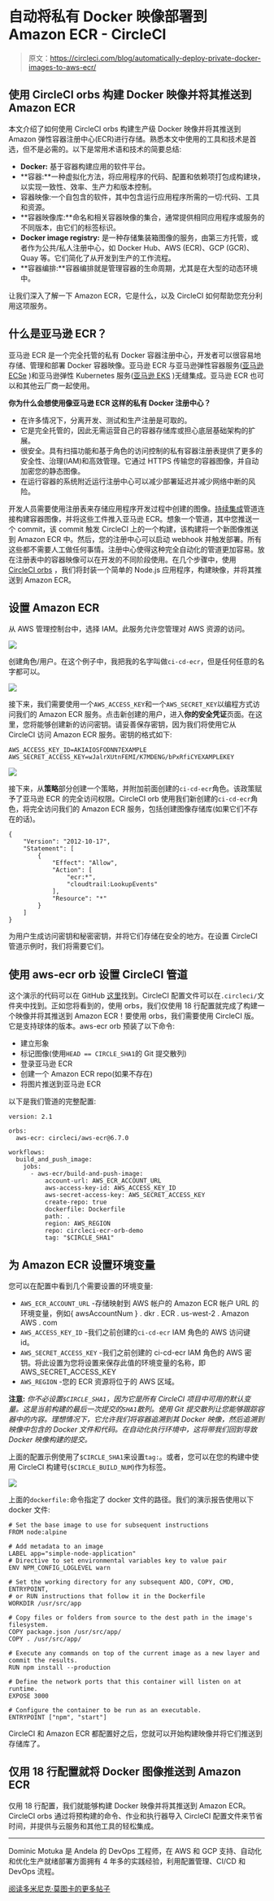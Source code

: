 # 自动将私有 Docker 映像部署到 Amazon ECR - CircleCI

> 原文：<https://circleci.com/blog/automatically-deploy-private-docker-images-to-aws-ecr/>

## 使用 CircleCI orbs 构建 Docker 映像并将其推送到 Amazon ECR

本文介绍了如何使用 CircleCI orbs 构建生产级 Docker 映像并将其推送到 Amazon 弹性容器注册中心(ECR)进行存储。熟悉本文中使用的工具和技术是首选，但不是必需的。以下是常用术语和技术的简要总结:

*   **Docker:** 基于容器构建应用的软件平台。
*   **容器:**一种虚拟化方法，将应用程序的代码、配置和依赖项打包成构建块，以实现一致性、效率、生产力和版本控制。
*   容器映像:一个自包含的软件，其中包含运行应用程序所需的一切:代码、工具和资源。
*   **容器映像库:**命名和相关容器映像的集合，通常提供相同应用程序或服务的不同版本，由它们的标签标识。
*   **Docker image registry:** 是一种存储集装箱图像的服务，由第三方托管，或者作为公共/私人注册中心，如 Docker Hub、AWS (ECR)、GCP (GCR)、Quay 等。它们简化了从开发到生产的工作流程。
*   **容器编排:**容器编排就是管理容器的生命周期，尤其是在大型的动态环境中。

让我们深入了解一下 Amazon ECR，它是什么，以及 CircleCI 如何帮助您充分利用这项服务。

## 什么是亚马逊 ECR？

亚马逊 ECR 是一个完全托管的私有 Docker 容器注册中心，开发者可以很容易地存储、管理和部署 Docker 容器映像。亚马逊 ECR 与亚马逊弹性容器服务([亚马逊 ECSe](https://aws.amazon.com/ecs/) )和亚马逊弹性 Kubernetes 服务([亚马逊 EKS](https://aws.amazon.com/eks/) )无缝集成。亚马逊 ECR 也可以和其他云厂商一起使用。

**你为什么会想使用像亚马逊 ECR 这样的私有 Docker 注册中心？**

*   在许多情况下，分离开发、测试和生产注册是可取的。
*   它是完全托管的，因此无需运营自己的容器存储库或担心底层基础架构的扩展。
*   很安全。具有扫描功能和基于角色的访问控制的私有容器注册表提供了更多的安全性、治理(IAM)和高效管理。它通过 HTTPS 传输您的容器图像，并自动加密您的静态图像。
*   在运行容器的系统附近运行注册中心可以减少部署延迟并减少网络中断的风险。

开发人员需要使用注册表来存储应用程序开发过程中创建的图像。[持续集成](https://circleci.com/continuous-integration/)管道连接构建容器图像，并将这些工件推入亚马逊 ECR。想象一个管道，其中您推送一个 commit，该 commit 触发 CircleCI 上的一个构建，该构建将一个新图像推送到 Amazon ECR 中。然后，您的注册中心可以启动 webhook 并触发部署。所有这些都不需要人工做任何事情。注册中心使得这种完全自动化的管道更加容易。放在注册表中的容器映像可以在开发的不同阶段使用。在几个步骤中，使用 [CircleCI orbs](https://circleci.com/orbs/) ，我们将封装一个简单的 Node.js 应用程序，构建映像，并将其推送到 Amazon ECR。

## 设置 Amazon ECR

从 AWS 管理控制台中，选择 IAM。此服务允许您管理对 AWS 资源的访问。

![](img/7af1d17a249218fc100d3509557e52d3.png)

创建角色/用户。在这个例子中，我把我的名字叫做`ci-cd-ecr`，但是任何任意的名字都可以。

![](img/3b04aad7715f19b284c6d18b92e8730e.png)

接下来，我们需要使用一个`AWS_ACCESS_KEY`和一个`AWS_SECRET_KEY`以编程方式访问我们的 Amazon ECR 服务。点击新创建的用户，进入**你的安全凭证**页面。在这里，您将能够创建新的访问密钥。请妥善保存密钥，因为我们将使用它从 CircleCI 访问 Amazon ECR 服务。密钥的格式如下:

```
AWS_ACCESS_KEY_ID=AKIAIOSFODNN7EXAMPLE
AWS_SECRET_ACCESS_KEY=wJalrXUtnFEMI/K7MDENG/bPxRfiCYEXAMPLEKEY 
```

![](img/ae96f51abe4d3ca6fa7666e101ab74c2.png)

接下来，从**策略**部分创建一个策略，并附加前面创建的`ci-cd-ecr`角色。该政策赋予了亚马逊 ECR 的完全访问权限。CircleCI orb 使用我们新创建的`ci-cd-ecr`角色，将完全访问我们的 Amazon ECR 服务，包括创建图像存储库(如果它们不存在的话)。

```
{
    "Version": "2012-10-17",
    "Statement": [
        {
            "Effect": "Allow",
            "Action": [
                "ecr:*",
                "cloudtrail:LookupEvents"
            ],
            "Resource": "*"
        }
    ]
} 
```

为用户生成访问密钥和秘密密钥，并将它们存储在安全的地方。在设置 CircleCI 管道示例时，我们将需要它们。

## 使用 aws-ecr orb 设置 CircleCI 管道

这个演示的代码可以在 GitHub [这里](https://github.com/daumie/circleci-ecr-orb-demo)找到。CircleCI 配置文件可以在`.circleci/`文件夹中找到。正如您将看到的，使用 orbs，我们仅使用 18 行配置就完成了构建一个映像并将其推送到 Amazon ECR！要使用 orbs，我们需要使用 CircleCI 版。它是支持球体的版本。aws-ecr orb 预装了以下命令:

*   建立形象
*   标记图像(使用`HEAD == CIRCLE_SHA1`的 Git 提交散列)
*   登录亚马逊 ECR
*   创建一个 Amazon ECR repo(如果不存在)
*   将图片推送到亚马逊 ECR

以下是我们管道的完整配置:

```
version: 2.1

orbs:
  aws-ecr: circleci/aws-ecr@6.7.0

workflows:
  build_and_push_image:
    jobs:
      - aws-ecr/build-and-push-image:
          account-url: AWS_ECR_ACCOUNT_URL
          aws-access-key-id: AWS_ACCESS_KEY_ID
          aws-secret-access-key: AWS_SECRET_ACCESS_KEY
          create-repo: true
          dockerfile: Dockerfile
          path: .
          region: AWS_REGION
          repo: circleci-ecr-orb-demo
          tag: "$CIRCLE_SHA1" 
```

## 为 Amazon ECR 设置环境变量

您可以在配置中看到几个需要设置的环境变量:

*   `AWS_ECR_ACCOUNT_URL` -存储映射到 AWS 帐户的 Amazon ECR 帐户 URL 的环境变量，例如{ awsAccountNum } . dkr . ECR . us-west-2 . Amazon AWS . com
*   `AWS_ACCESS_KEY_ID` -我们之前创建的`ci-cd-ecr` IAM 角色的 AWS 访问键 id。
*   `AWS_SECRET_ACCESS_KEY` -我们之前创建的 ci-cd-ecr IAM 角色的 AWS 密钥。将此设置为您将设置来保存此值的环境变量的名称，即 AWS_SECRET_ACCESS_KEY
*   `AWS_REGION` -您的 ECR 资源将位于的 AWS 区域。

**注意:** *你不必设置`$CIRCLE_SHA1`，因为它是所有 CircleCI 项目中可用的默认变量。这是当前构建的最后一次提交的`SHA1`散列。使用 Git 提交散列让您能够跟踪容器中的内容。理想情况下，它允许我们将容器追溯到其 Docker 映像，然后追溯到映像中包含的 Docker 文件和代码。在自动化执行环境中，这将带我们回到导致 Docker 映像构建的提交。*

上面的配置示例使用了`$CIRCLE_SHA1`来设置`tag:`。或者，您可以在您的构建中使用 CircleCI 构建号(`$CIRCLE_BUILD_NUM`)作为标签。

![](img/ca00bb075716ce85334c145af14deb31.png)

上面的`dockerfile:`命令指定了 docker 文件的路径。我们的演示报告使用以下 docker 文件:

```
# Set the base image to use for subsequent instructions
FROM node:alpine

# Add metadata to an image 
LABEL app="simple-node-application"
# Directive to set environmental variables key to value pair
ENV NPM_CONFIG_LOGLEVEL warn

# Set the working directory for any subsequent ADD, COPY, CMD, ENTRYPOINT, 
# or RUN instructions that follow it in the Dockerfile
WORKDIR /usr/src/app

# Copy files or folders from source to the dest path in the image's filesystem.
COPY package.json /usr/src/app/
COPY . /usr/src/app/

# Execute any commands on top of the current image as a new layer and commit the results.
RUN npm install --production

# Define the network ports that this container will listen on at runtime.
EXPOSE 3000

# Configure the container to be run as an executable.
ENTRYPOINT ["npm", "start"] 
```

CircleCI 和 Amazon ECR 都配置好之后，您就可以开始构建映像并将它们推送到存储库了。

## 仅用 18 行配置就将 Docker 图像推送到 Amazon ECR

仅用 18 行配置，我们就能够构建 Docker 映像并将其推送到 Amazon ECR。CircleCI orbs 通过将预构建的命令、作业和执行器导入 CircleCI 配置文件来节省时间，并提供与云服务和其他工具的轻松集成。

* * *

Dominic Motuka 是 Andela 的 DevOps 工程师，在 AWS 和 GCP 支持、自动化和优化生产就绪部署方面拥有 4 年多的实践经验，利用配置管理、CI/CD 和 DevOps 流程。

[阅读多米尼克·莫图卡的更多帖子](/blog/author/dominic-motuka/)